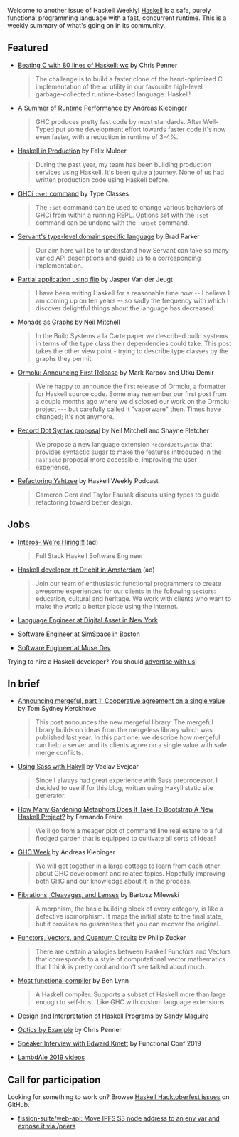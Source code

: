Welcome to another issue of Haskell Weekly!
[Haskell](https://www.haskell.org) is a safe, purely functional programming language with a fast, concurrent runtime.
This is a weekly summary of what's going on in its community.

## Featured

- [Beating C with 80 lines of Haskell: wc](https://chrispenner.ca/posts/wc) by Chris Penner
  > The challenge is to build a faster clone of the hand-optimized C implementation of the `wc` utility in our favourite high-level garbage-collected runtime-based language: Haskell!

- [A Summer of Runtime Performance](https://www.well-typed.com/blog/2019/10/summer-of-runtime-performance/) by Andreas Klebinger
  > GHC produces pretty fast code by most standards. After Well-Typed put some development effort towards faster code it's now even faster, with a reduction in runtime of 3-4%.

- [Haskell in Production](http://felixmulder.com/writing/2019/10/05/Haskell-in-Production.html) by Felix Mulder
  > During the past year, my team has been building production services using Haskell. It's been quite a journey. None of us had written production code using Haskell before.

- [GHCi `:set` command](https://typeclasses.com/ghci/set#the-seti-difference) by Type Classes
  > The `:set` command can be used to change various behaviors of GHCi from within a running REPL. Options set with the `:set` command can be undone with the `:unset` command.

- [Servant's type-level domain specific language](https://dev.to/bradparker/servant-s-type-level-domain-specific-language-52m8) by Brad Parker
  > Our aim here will be to understand how Servant can take so many varied API descriptions and guide us to a corresponding implementation.

- [Partial application using flip](https://jaspervdj.be/posts/2019-10-15-flip-partial-application.html) by Jasper Van der Jeugt
  > I have been writing Haskell for a reasonable time now -- I believe I am coming up on ten years -- so sadly the frequency with which I discover delightful things about the language has decreased.

- [Monads as Graphs](https://neilmitchell.blogspot.com/2019/10/monads-as-graphs.html) by Neil Mitchell
  > In the Build Systems a la Carte paper we described build systems in terms of the type class their dependencies could take. This post takes the other view point - trying to describe type classes by the graphs they permit.

- [Ormolu: Announcing First Release](https://www.tweag.io/posts/2019-10-11-ormolu-first-release.html) by Mark Karpov and Utku Demir
  > We're happy to announce the first release of Ormolu, a formatter for Haskell source code. Some may remember our first post from a couple months ago where we disclosed our work on the Ormolu project --- but carefully called it "vaporware" then. Times have changed; it's not anymore.

- [Record Dot Syntax proposal](https://github.com/shayne-fletcher-da/ghc-proposals/blob/d0b0952971d5379d064ee2e9350f711ae42d65d0/proposals/0000-record-dot-syntax.md) by Neil Mitchell and Shayne Fletcher
  > We propose a new language extension `RecordDotSyntax` that provides syntactic sugar to make the features introduced in the `HasField` proposal more accessible, improving the user experience.

- [Refactoring Yahtzee](https://haskellweekly.news/episode/22.html) by Haskell Weekly Podcast
  > Cameron Gera and Taylor Fausak discuss using types to guide refactoring toward better design.

## Jobs

- [Interos- We're Hiring!!!](https://interos.applicantpro.com/jobs/986650.html) (ad)
  > Full Stack Haskell Software Engineer

- [Haskell developer at Driebit in Amsterdam](https://vacatures.driebit.nl/ontwikkelaar-erlang-elm-haskell/en) (ad)
  > Join our team of enthusiastic functional programmers to create awesome experiences for our clients in the following sectors: education, cultural and heritage. We work with clients who want to make the world a better place using the internet.

- [Language Engineer at Digital Asset in New York](https://digitalasset.com/careerone/?job_id=978901&job_title=language-engineer)

- [Software Engineer at SimSpace in Boston](https://angel.co/company/simspace/jobs/64261-software-engineer-backend)

- [Software Engineer at Muse Dev](https://muse.dev/software-engineer/)

Trying to hire a Haskell developer?
You should [advertise with us](https://haskellweekly.news/advertising.html)!

## In brief

- [Announcing mergeful, part 1: Cooperative agreement on a single value](https://cs-syd.eu/posts/2019-10-14-mergeful-value) by Tom Sydney Kerckhove
  > This post announces the new mergeful library. The mergeful library builds on ideas from the mergeless library which was published last year. In this part one, we describe how mergeful can help a server and its clients agree on a single value with safe merge conflicts.

- [Using Sass with Hakyll](https://svejcar.dev/posts/2019/10/11/using-sass-with-hakyll/) by Vaclav Svejcar
  > Since I always had great experience with Sass preprocessor, I decided to use if for this blog, written using Hakyll static site generator.

- [How Many Gardening Metaphors Does It Take To Bootstrap A New Haskell Project?](https://medium.com/swlh/how-many-gardening-metaphors-does-it-take-to-bootstrap-a-new-haskell-project-5c467315d6cd) by Fernando Freire
  > We'll go from a meager plot of command line real estate to a full fledged garden that is equipped to cultivate all sorts of ideas!

- [GHC Week](https://andreaspk.github.io/ghc-week) by Andreas Klebinger
  > We will get together in a large cottage to learn from each other about GHC development and related topics. Hopefully improving both GHC and our knowledge about it in the process.

- [Fibrations, Cleavages, and Lenses](https://bartoszmilewski.com/2019/10/09/fibrations-cleavages-and-lenses/) by Bartosz Milewski
  > A morphism, the basic building block of every category, is like a defective isomorphism. It maps the initial state to the final state, but it provides no guarantees that you can recover the original.

- [Functors, Vectors, and Quantum Circuits](http://www.philipzucker.com/functors-and-vectors/) by Philip Zucker
  > There are certain analogies between Haskell Functors and Vectors that corresponds to a style of computational vector mathematics that I think is pretty cool and don't see talked about much.

- [Most functional compiler](https://www.ioccc.org/2019/lynn/hint.html) by Ben Lynn
  > A Haskell compiler. Supports a subset of Haskell more than large enough to self-host. Like GHC with custom language extensions.

- [Design and Interpretation of Haskell Programs](https://www.patreon.com/designandinterpretation) by Sandy Maguire

- [Optics by Example](https://www.patreon.com/ChrisPenner) by Chris Penner

- [Speaker Interview with Edward Kmett](https://confengine.com/functional-conf-2019/speaker/interview/edward-kmett) by Functional Conf 2019

- [LambdAle 2019 videos](https://www.youtube.com/playlist?list=PL6pAiTPnKkEN_LlgodlGhDLCmIOsizE1o)

## Call for participation

Looking for something to work on?
Browse [Haskell Hacktoberfest issues](https://github.com/issues?q=is%3Aissue+is%3Aopen+label%3Ahacktoberfest+language%3Ahaskell) on GitHub.

-   [fission-suite/web-api: Move IPFS S3 node address to an env var and expose it via /peers](https://github.com/fission-suite/web-api/issues/146)
